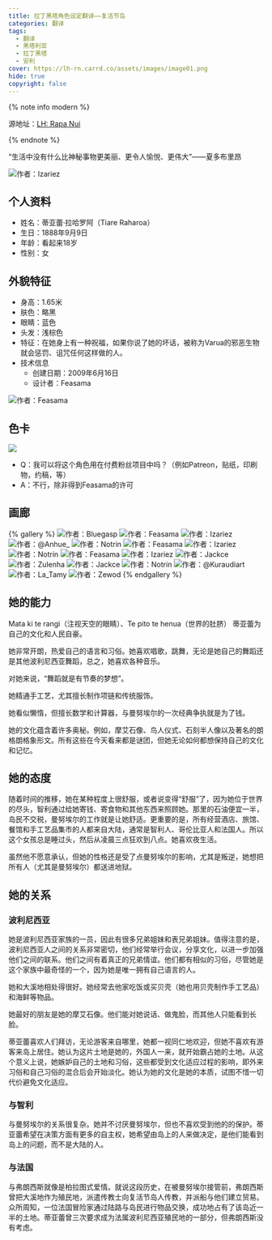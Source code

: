 ```yaml
---
title: 拉丁黑塔角色设定翻译——复活节岛
categories: 翻译
tags: 
  - 翻译
  - 黑塔利亚
  - 拉丁黑塔
  - 安利
cover: https://lh-rn.carrd.co/assets/images/image01.png
hide: true
copyright: false
---
```


{% note info modern %}

源地址：[LH: Rapa Nui](https://lh-rn.carrd.co/)

{% endnote %}

“生活中没有什么比神秘事物更美丽、更令人愉悦、更伟大”——夏多布里昂

![作者：Izariez](https://lh-rn.carrd.co/assets/images/image01.png)

## 个人资料

* 姓名：蒂亚蕾·拉哈罗阿（Tiare Raharoa）
* 生日：1888年9月9日
* 年龄：看起来18岁
* 性别：女

## 外貌特征

* 身高：1.65米
* 肤色：略黑
* 眼睛：蓝色
* 头发：浅棕色
* 特征：在她身上有一种祝福，如果你说了她的坏话，被称为Varua的邪恶生物就会惩罚、诅咒任何这样做的人。
* 技术信息
  * 创建日期：2009年6月16日
  * 设计者：Feasama

![作者：Feasama](https://lh-rn.carrd.co/assets/images/image02.jpg)

## 色卡

![](https://lh-rn.carrd.co/assets/images/image03.jpg)

* Q：我可以将这个角色用在付费粉丝项目中吗？（例如Patreon，贴纸，印刷物，约稿，等）
* A：不行，除非得到Feasama的许可

## 画廊

{% gallery %}
![作者：Bluegasp](https://lh-rn.carrd.co/assets/images/gallery01/35e3b1a3_original.jpg)
![作者：Feasama](https://lh-rn.carrd.co/assets/images/gallery01/471aaf56_original.jpg)
![作者：Izariez](https://lh-rn.carrd.co/assets/images/gallery01/91ab6000_original.png)
![作者：@Anhue_](https://lh-rn.carrd.co/assets/images/gallery01/0de55840_original.jpg)
![作者：Notrin](https://lh-rn.carrd.co/assets/images/gallery01/0b5f10b1_original.jpg)
![作者：Feasama](https://lh-rn.carrd.co/assets/images/gallery01/5dbe06d1_original.gif)
![作者：Izariez](https://lh-rn.carrd.co/assets/images/gallery01/73188695_original.jpg)
![作者：Notrin](https://lh-rn.carrd.co/assets/images/gallery01/4cc7956b_original.jpg)
![作者：Feasama](https://lh-rn.carrd.co/assets/images/gallery01/87ff1ac2_original.jpg)
![作者：Izariez](https://lh-rn.carrd.co/assets/images/gallery01/26a1a3a1_original.jpg)
![作者：Jackce](https://lh-rn.carrd.co/assets/images/gallery01/7ff5ee38_original.jpg)
![作者：Zulenha](https://lh-rn.carrd.co/assets/images/gallery01/fdc3cb08_original.jpg)
![作者：Jackce](https://lh-rn.carrd.co/assets/images/gallery01/7ea238f2_original.jpg)
![作者：Notrin](https://lh-rn.carrd.co/assets/images/gallery01/6f5ad7b8_original.jpg)
![作者：@Kuraudiart](https://lh-rn.carrd.co/assets/images/gallery01/6deb186f_original.png)
![作者：La_Tamy](https://lh-rn.carrd.co/assets/images/gallery01/dc627a7e_original.jpg)
![作者：Zewod](https://lh-rn.carrd.co/assets/images/gallery01/253c6236_original.jpg)
{% endgallery %}

## 她的能力

Mata ki te rangi（注视天空的眼睛）、Te pito te henua（世界的肚脐） 蒂亚蕾为自己的文化和人民自豪。

她非常开朗，热爱自己的语言和习俗。她喜欢唱歌，跳舞，无论是她自己的舞蹈还是其他波利尼西亚舞蹈，总之，她喜欢各种音乐。

对她来说，“舞蹈就是有节奏的梦想”。

她精通手工艺，尤其擅长制作项链和传统服饰。

她看似懒惰，但擅长数学和计算器，与曼努埃尔的一次经典争执就是为了钱。

她的文化蕴含着许多奥秘。例如，摩艾石像、鸟人仪式、石刻半人像以及著名的朗格朗格象形文。所有这些在今天看来都是谜团，但她无论如何都想保持自己的文化和记忆。

## 她的态度

随着时间的推移，她在某种程度上很舒服，或者说变得“舒服”了，因为她位于世界的尽头，智利通过给她寄钱、寄食物和其他东西来照顾她。那里的石油便宜一半，岛民不交税，曼努埃尔的工作就是让她舒适。更重要的是，所有经营酒店、旅馆、餐馆和手工艺品集市的人都来自大陆，通常是智利人、哥伦比亚人和法国人。所以这个女孩总是睡过头，然后从凌晨三点狂欢到八点。她喜欢夜生活。

虽然他不愿意承认，但她的性格还是受了点曼努埃尔的影响，尤其是叛逆，她想把所有人（尤其是曼努埃尔）都送进地狱。

## 她的关系

### 波利尼西亚

她是波利尼西亚家族的一员，因此有很多兄弟姐妹和表兄弟姐妹。值得注意的是，波利尼西亚人之间的关系非常密切，他们经常举行会议，分享文化，以进一步加强他们之间的联系。他们之间有着真正的兄弟情谊。他们都有相似的习俗，尽管她是这个家族中最奇怪的一个，因为她是唯一拥有自己语言的人。

她和大溪地相处得很好。她经常去他家吃饭或买贝壳（她也用贝壳制作手工艺品）和海鲜等物品。

她最好的朋友是她的摩艾石像。他们能对她说话、做鬼脸，而其他人只能看到长脸。

蒂亚蕾喜欢人们拜访，无论游客来自哪里，她都一视同仁地欢迎，但她不喜欢有游客来岛上居住。她认为这片土地是她的，外国人一来，就开始霸占她的土地。从这个意义上说，她嫉妒自己的土地和习俗，这些都受到文化适应过程的影响，即外来习俗和自己习俗的混合后会开始淡化。她认为她的文化是她的本质，试图不惜一切代价避免文化适应。

### 与智利

与曼努埃尔的关系很复杂。她并不讨厌曼努埃尔，但也不喜欢受到他的的保护。蒂亚蕾希望在决策方面有更多的自主权，她希望由岛上的人来做决定，是他们能看到岛上的问题，而不是大陆的人。

### 与法国

与弗朗西斯就像是柏拉图式爱情。就说这段历史，在被曼努埃尔接管前，弗朗西斯曾把大溪地作为殖民地，派遣传教士向复活节岛人传教，并派船与他们建立贸易。众所周知，一位法国冒险家通过陆路与岛民进行物品交换，成功地占有了该岛近一半的土地。蒂亚蕾曾三次要求成为法属波利尼西亚殖民地的一部分，但弗朗西斯没有考虑。


